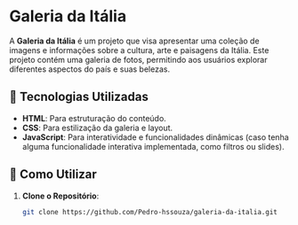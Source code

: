 # Galeria da Itália

A **Galeria da Itália** é um projeto que visa apresentar uma coleção de imagens e informações sobre a cultura, arte e paisagens da Itália. Este projeto contém uma galeria de fotos, permitindo aos usuários explorar diferentes aspectos do país e suas belezas.

## 🚀 Tecnologias Utilizadas

- **HTML**: Para estruturação do conteúdo.
- **CSS**: Para estilização da galeria e layout.
- **JavaScript**: Para interatividade e funcionalidades dinâmicas (caso tenha alguma funcionalidade interativa implementada, como filtros ou slides).

## 📸 Como Utilizar

1. **Clone o Repositório**:

   ```bash
   git clone https://github.com/Pedro-hssouza/galeria-da-italia.git
